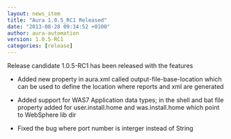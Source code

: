 ```yaml
---
layout: news_item
title: "Aura 1.0.5_RC1 Released"
date: "2013-08-28 09:34:52 +0100"
author: aura-automation
version: 1.0.5-RC1
categories: [release]
---
```


Release candidate 1.0.5-RC1 has been released with the features

- Added new property in aura.xml called output-file-base-location which can be used to define the location where reports and xml are generated

- Added support for WAS7 Application data types; in the shell and bat file property added for user.install.home and was.install.home which point to WebSphere lib dir

- Fixed the bug where port number is interger instead of String




